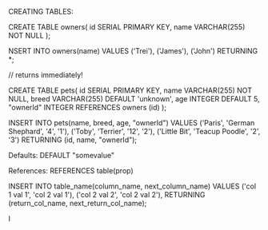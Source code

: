 CREATING TABLES:

CREATE TABLE owners(
    id SERIAL PRIMARY KEY,
    name VARCHAR(255) NOT NULL
);

NSERT INTO owners(name)
VALUES
    ('Trei'), ('James'), ('John')
RETURNING *; 

// returns immediately!


CREATE TABLE pets(
    id SERIAL PRIMARY KEY,
    name VARCHAR(255) NOT NULL,
    breed VARCHAR(255) DEFAULT 'unknown',
    age INTEGER DEFAULT 5,
    "ownerId" INTEGER REFERENCES owners
    (id)
);

INSERT INTO pets(name, breed, age, "ownerId")
    VALUES
        ('Paris', 'German Shephard', '4', '1'),
        ('Toby', 'Terrier', '12', '2'),
        ('Little Bit', 'Teacup Poodle', '2', '3')
    RETURNING (id, name, "ownerId");

Defaults:
DEFAULT "somevalue"

References:
REFERENCES table(prop)

INSERT INTO table_name(column_name, next_column_name)
VALUES
    ('col 1 val 1', 'col 2 val 1'),
    ('col 2 val 2', 'col 2 val 2'),
RETURNING (return_col_name,
next_return_col_name);


I
   
